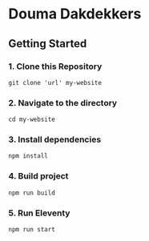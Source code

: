 # Douma Dakdekkers

## Getting Started

### 1. Clone this Repository

```
git clone 'url' my-website
```

### 2. Navigate to the directory

```
cd my-website
```

### 3. Install dependencies

```
npm install
```

### 4. Build project

```
npm run build
```

### 5. Run Eleventy

```
npm run start
```
